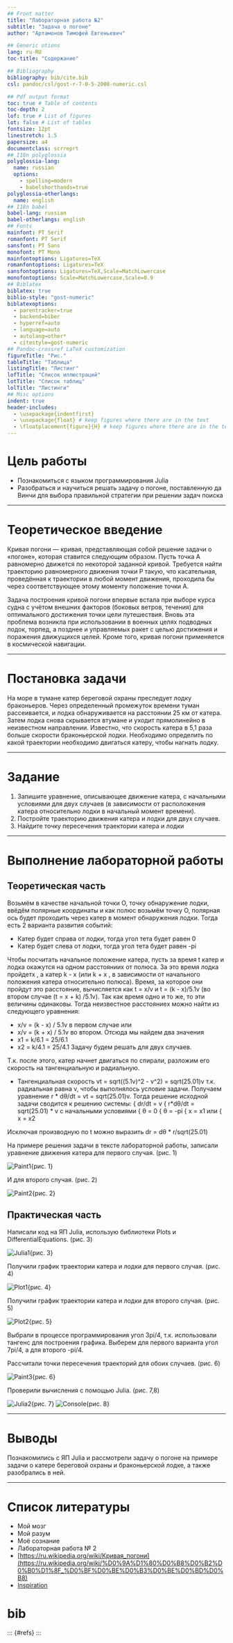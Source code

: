 ```yaml
---
## Front matter
title: "Лабораторная работа №2"
subtitle: "Задача о погоне"
author: "Артамонов Тимофей Евгеньевич"

## Generic otions
lang: ru-RU
toc-title: "Содержание"

## Bibliography
bibliography: bib/cite.bib
csl: pandoc/csl/gost-r-7-0-5-2008-numeric.csl

## Pdf output format
toc: true # Table of contents
toc-depth: 2
lof: true # List of figures
lot: false # List of tables
fontsize: 12pt
linestretch: 1.5
papersize: a4
documentclass: scrreprt
## I18n polyglossia
polyglossia-lang:
  name: russian
  options:
    - spelling=modern
    - babelshorthands=true
polyglossia-otherlangs:
  name: english
## I18n babel
babel-lang: russian
babel-otherlangs: english
## Fonts
mainfont: PT Serif
romanfont: PT Serif
sansfont: PT Sans
monofont: PT Mono
mainfontoptions: Ligatures=TeX
romanfontoptions: Ligatures=TeX
sansfontoptions: Ligatures=TeX,Scale=MatchLowercase
monofontoptions: Scale=MatchLowercase,Scale=0.9
## Biblatex
biblatex: true
biblio-style: "gost-numeric"
biblatexoptions:
  - parentracker=true
  - backend=biber
  - hyperref=auto
  - language=auto
  - autolang=other*
  - citestyle=gost-numeric
## Pandoc-crossref LaTeX customization
figureTitle: "Рис."
tableTitle: "Таблица"
listingTitle: "Листинг"
lofTitle: "Список иллюстраций"
lotTitle: "Список таблиц"
lolTitle: "Листинги"
## Misc options
indent: true
header-includes:
  - \usepackage{indentfirst}
  - \usepackage{float} # keep figures where there are in the text
  - \floatplacement{figure}{H} # keep figures where there are in the text
---
```



# Цель работы

* Познакомиться с языком программирования Julia
* Разобраться и научиться решать задачу о погоне, 
поставленную да Винчи для выбора правильной стратегии при решении задач поиска
  
---

# Теоретическое введение

Кривая погони — кривая, представляющая собой решение задачи о «погоне», которая ставится следующим образом. Пусть точка A равномерно движется по некоторой 
заданной кривой. Требуется найти траекторию равномерного движения точки P  такую, что касательная, проведённая к траектории в любой момент движения, 
проходила бы через соответствующее этому моменту положение точки A.

Задача построения кривой погони впервые встала при выборе курса судна с учётом внешних факторов (боковых ветров, течения) 
для оптимального достижения точки цели путешествия. Вновь эта проблема возникла при использовании в военных целях подводных лодок, 
торпед, а позднее и управляемых ракет с целью достижения и поражения движущихся целей. Кроме того, кривая погони применяется в космической навигации. 

---

# Постановка задачи

На море в тумане катер береговой охраны преследует лодку браконьеров. Через определенный промежуток времени туман рассеивается, 
и лодка обнаруживается на расстоянии 25 км от катера. Затем лодка снова скрывается втумане и уходит прямолинейно в неизвестном 
направлении. Известно, что скорость катера в 5,1 раза больше скорости браконьерской лодки. Необходимо определить по какой траектории 
необходимо двигаться катеру, чтобы нагнать лодку.

---

# Задание 

1. Запишите уравнение, описывающее движение катера, с начальными условиями для двух случаев 
(в зависимости от расположения катера относительно лодки в начальный момент времени).
2. Постройте траекторию движения катера и лодки для двух случаев.
3. Найдите точку пересечения траектории катера и лодки
   
---
# Выполнение лабораторной работы

## Теоретическая часть

Возьмём в качестве начальной точки O, точку обнаружение лодки, ввёдём полярные координаты и как полюс возьмём точку O, 
полярная ось будет проходить через катер в момент обнаружения лодки. Тогда есть 2 варианта развития событий:
* Катер будет справа от лодки, тогда угол тета будет равен 0
* Катер будет слева от лодки, тогда угол тета будет равен -pi
  
Чтобы посчитать начальное положение катера, пусть за время t катер и лодка окажутся на одном расстоянииx от полюса. За
это время лодка пройдетx , а катер k - x (или k + x , в зависимости от начального положения катера относительно полюса). 
Время, за которое они пройдут это расстояние, вычисляется как t = x/v и t = (k - x)/5.1v (во втором случае (t = x + k) /5.1v). 
Так как время одно и то же, то эти величины одинаковы.
Тогда неизвестное расстояниеx можно найти из следующего уравнения:
* x/v = (k - x) / 5.1v
в первом случае или
* x/v = (k + x) / 5.1v
во втором.
Отсюда мы найдем два значения 
* x1 = k/6.1 = 25/6.1
* x2 = k/4.1 = 25/4.1
Задачу будем решать для двух случаев.

Т.к. после этого, катер начнет двигаться по спирали, разложим его скорость на тангенциальную и радиальную.
* Тангенциальная скорость vt = sqrt((5.1v)^2 - v^2) = sqrt(25.01)v т.к. радиальная равна v, чтобы выполнялось условие задачи.
Получаем уравнение r * dθ/dt = vt = sqrt(25.01)v.
Тогда решение исходной задачи сводится к решению системы:
{ dr/dt = v
{ r*dθ/dt = sqrt(25.01) * v
с начальными условиями
{ θ = 0           { θ = -pi
{ x = x1    или   { x = x2

Исключая производную по t можно выразить dr = dθ * r/sqrt(25.01)

На примере решения задачи в тексте лабораторной работы, записали уравнение движения катера для первого случая. (рис. 1)

![Paint1](https://github.com/Wenins/study_2023-2024_mathmod/assets/104139992/1f126479-1e7f-41c4-aba3-541d7d3748d9){рис. 1}

И для второго случая. (рис. 2)

![Paint2](https://github.com/Wenins/study_2023-2024_mathmod/assets/104139992/b5668ff8-907a-4330-9c40-5939b8cc9d68){рис. 2}

## Практическая часть

Написали код на ЯП Julia, использую библиотеки Plots и DifferentialEquations. (рис. 3)

![Julia1](https://github.com/Wenins/study_2023-2024_mathmod/assets/104139992/6ee69772-60ad-42b1-9625-3e0d01882da9){рис. 3}

Получили график траектории катера и лодки для первого случая. (рис. 4)

![Plot1](https://github.com/Wenins/study_2023-2024_mathmod/assets/104139992/92fa0a1f-9057-4e96-ab22-dcb3d4aefa04){рис. 4}

Получили график траектории катера и лодки для второго случая. (рис. 5)

![Plot2](https://github.com/Wenins/study_2023-2024_mathmod/assets/104139992/4383e198-026d-4d15-81b1-ec8f22f18555){рис. 5}

Выбрали в процессе программирования угол 3pi/4, т.к. использовали тангенс для построения графика.
Выберем для первого варианта угол 7pi/4, а для второго -pi/4.

Рассчитали точки пересечения траекторий для обоих случаев. (рис. 6)

![Paint3](https://github.com/Wenins/study_2023-2024_mathmod/assets/104139992/8454af54-9f13-4d24-96c0-1f9f5784db76){рис. 6}

Проверили вычисления с помощью Julia. (рис. 7,8)

![Julia2](https://github.com/Wenins/study_2023-2024_mathmod/assets/104139992/0025459f-7880-447d-83ca-334110a4e3a6){рис. 7}
![Console](https://github.com/Wenins/study_2023-2024_mathmod/assets/104139992/863eb475-1e3e-4f2c-9676-9c5b99ef621a){рис. 8}

---

# Выводы

Познакомились с ЯП Julia и рассмотрели задачу о погоне на примере задачи о катере береговой охраны и браконьерской лодке, а также разобрались в ней.

---

# Список литературы

- Мой мозг
- Мой разум
- Моё сознание
- Лабораторная работа № 2
- [https://ru.wikipedia.org/wiki/Кривая_погони](https://ru.wikipedia.org/wiki/%D0%9A%D1%80%D0%B8%D0%B2%D0%B0%D1%8F_%D0%BF%D0%BE%D0%B3%D0%BE%D0%BD%D0%B8)
- [Inspiration](https://youtu.be/7OYFay9Bel4)

# bib
::: {#refs} :::
